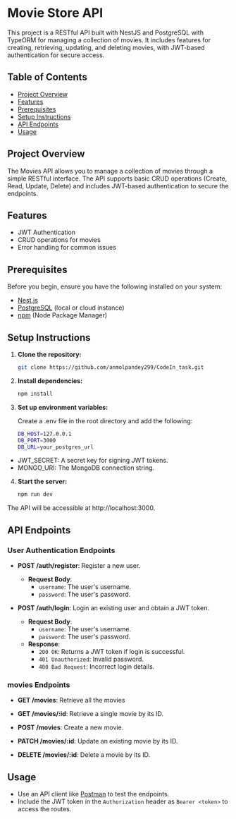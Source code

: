 
# Movie Store API

This project is a RESTful API built with NestJS and PostgreSQL with TypeORM for managing a collection of movies. It includes features for creating, retrieving, updating, and deleting movies, with JWT-based authentication for secure access.

## Table of Contents

- [Project Overview](#project-overview)
- [Features](#features)
- [Prerequisites](#prerequisites)
- [Setup Instructions](#setup-instructions)
- [API Endpoints](#api-endpoints)
- [Usage](#usage)


## Project Overview

The Movies API allows you to manage a collection of movies through a simple RESTful interface. The API supports basic CRUD operations (Create, Read, Update, Delete) and includes JWT-based authentication to secure the endpoints.

## Features

- JWT Authentication
- CRUD operations for movies
- Error handling for common issues

## Prerequisites

Before you begin, ensure you have the following installed on your system:

- [Nest.js](https://nestjs.com/) 
- [PostgreSQL](https://neon.tech/) (local or cloud instance)
- [npm](https://www.npmjs.com/) (Node Package Manager)

## Setup Instructions

1. **Clone the repository:**

   ```bash
   git clone https://github.com/anmolpandey299/CodeIn_task.git
   

2. **Install dependencies:**

    ```bash
    npm install

2. **Set up environment variables:**

    Create a .env file in the root directory and add the following:

    ```bash
    DB_HOST=127.0.0.1
    DB_PORT=3000
    DB_URL=your_postgres_url

- JWT_SECRET: A secret key for signing JWT tokens.
- MONGO_URI: The MongoDB connection string.

4. **Start the server:**

    ```bash
    npm run dev

The API will be accessible at http://localhost:3000.




## API Endpoints

### User Authentication Endpoints

- **POST /auth/register**: Register a new user.
  - **Request Body**:
    - `username`: The user's username.
    - `password`: The user's password.

- **POST /auth/login**: Login an existing user and obtain a JWT token.
  - **Request Body**:
    - `username`: The user's username.
    - `password`: The user's password.
  - **Response**:
    - `200 OK`: Returns a JWT token if login is successful.
    - `401 Unauthorized`: Invalid password.
    - `400 Bad Request`: Incorrect login details.

### movies Endpoints

- **GET /movies**: Retrieve all the movies

- **GET /movies/:id**: Retrieve a single movie by its ID.

- **POST /movies**: Create a new movie.

- **PATCH /movies/:id**: Update an existing movie by its ID.

- **DELETE /movies/:id**: Delete a movie by its ID.

## Usage

- Use an API client like [Postman](https://www.postman.com/) to test the endpoints.
- Include the JWT token in the `Authorization` header as `Bearer <token>` to access the routes.



